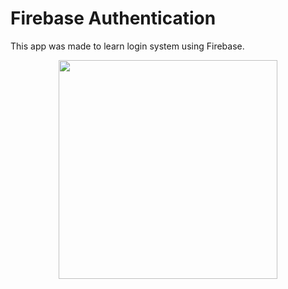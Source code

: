 # Firebase Authentication
This app was made to learn login system using Firebase.

<p align="center">
<img src="" width="350">
</p>
